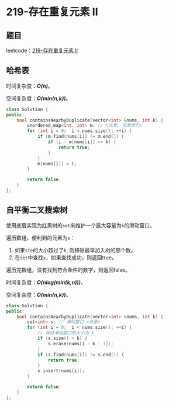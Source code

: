 # 219-存在重复元素 II

## 题目

leetcode：[219-存在重复元素 II](https://leetcode-cn.com/problems/contains-duplicate-ii/)

## 哈希表

时间复杂度：***O(n)***。 

空间复杂度：***O(min(n,k))***。

```c++
class Solution {
public:
    bool containsNearbyDuplicate(vector<int> &nums, int k) {
        unordered_map<int, int> m; // <元素, 元素索引>
        for (int i = 0;  i < nums.size(); ++i) {
            if (m.find(nums[i]) != m.end()) {
                if (i - m[nums[i]] <= k) {
                    return true;
                }
            }
            m[nums[i]] = i;
        }

        return false;
    }
};
```

## 自平衡二叉搜索树

使用底层实现为红黑树的`set`来维护一个最大容量为`k`的滑动窗口。

遍历数组，便利到的元素为`x`：

1. 如果`ste`的大小超过了k, 则移除最早加入树的那个数。
2. 在`set`中查找`x`，如果查找成功，则返回true。

遍历完数组，没有找到符合条件的数字，则返回false。

时间复杂度：***O(nlog(min(k,n)))***。 

空间复杂度：***O(min(n,k))***。

```c++
class Solution {
public:
    bool containsNearbyDuplicate(vector<int> &nums, int k) {
        set<int> s; // 滑动窗口 <元素>
        for (int i = 0;  i < nums.size(); ++i) {
            // 保持滑动窗口的大小为 k
            if (s.size() > k) {
                s.erase(nums[i - k - 1]);
            }
            if (s.find(nums[i]) != s.end()) {
                return true;
            }
            s.insert(nums[i]);
        }

        return false;
    }
};
```

